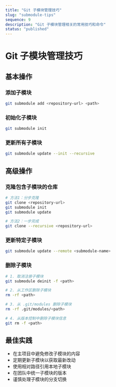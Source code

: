 ```yaml
---
title: "Git 子模块管理技巧"
slug: "submodule-tips"
sequence: 9
description: "Git 子模块管理相关的常用技巧和命令"
status: "published"
---
```


# Git 子模块管理技巧

## 基本操作

### 添加子模块
```bash
git submodule add <repository-url> <path>
```

### 初始化子模块
```bash
git submodule init
```

### 更新所有子模块
```bash
git submodule update --init --recursive
```

## 高级操作

### 克隆包含子模块的仓库
```bash
# 方法1：分步克隆
git clone <repository-url>
git submodule init
git submodule update

# 方法2：一步完成
git clone --recursive <repository-url>
```

### 更新特定子模块
```bash
git submodule update --remote <submodule-name>
```

### 删除子模块
```bash
# 1. 取消注册子模块
git submodule deinit -f <path>

# 2. 从工作区删除子模块
rm -rf <path>

# 3. 从 .git/modules 删除子模块
rm -rf .git/modules/<path>

# 4. 从版本控制中删除子模块信息
git rm -f <path>
```

## 最佳实践

- 在主项目中避免修改子模块的内容
- 定期更新子模块以获取最新改动
- 使用相对路径引用本地子模块
- 在团队中统一子模块的版本
- 谨慎处理子模块的分支切换